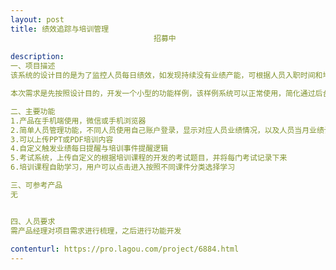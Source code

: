 ```yaml
---                
layout: post       
title: 绩效追踪与培训管理
                                招募中
           
description: 
一、项目描述
该系统的设计目的是为了监控人员每日绩效，如发现持续没有业绩产能，可根据人员入职时间和培训期间的技能表现做简单逻辑判断，推动对应的销售技能课程。（例如：发现某销售人员3天未出单，入职1个月，且培训期间对产品知识掌握不熟练，则推送产品知识与销售技能）

本次需求是先按照设计目的，开发一个小型的功能样例，该样例系统可以正常使用，简化通过后台建立人员管理层级、链接相关数据库、定制化逻辑判断等功能，是作为正式系统开发前期的功能测试产品。

二、主要功能
1.产品在手机端使用，微信或手机浏览器
2.简单人员管理功能，不同人员使用自己账户登录，显示对应人员业绩情况，以及人员当月业绩计划情况。常规人员信息录入，人员入司，培训阶段在产品、话术、销售技能等方面的信息，作为人员信息基础值。
3.可以上传PPT或PDF培训内容
4.自定义触发业绩每日提醒与培训事件提醒逻辑
5.考试系统，上传自定义的根据培训课程的开发的考试题目，并将每门考试记录下来
6.培训课程自助学习，用户可以点击进入按照不同课件分类选择学习

三、可参考产品
无


四、人员要求
需产品经理对项目需求进行梳理，之后进行功能开发
     
contenturl: https://pro.lagou.com/project/6884.html      
---                 
```

